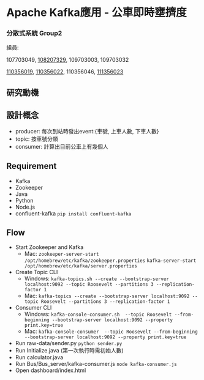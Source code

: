 # Apache Kafka應用 - 公車即時壅擠度

### 分散式系統 Group2
組員:

107703049, [108207329](https://github.com/xoxonut), 109703003, 109703032

[110356019](https://github.com/YiChingLLin), [110356022](https://github.com/dabaoku), 110356046, [111356023](https://github.com/106306067)

## 研究動機

## 設計概念
- producer: 每次到站時發出event:{車號, 上車人數, 下車人數}
- topic: 按車號分類
- consumer: 計算出目前公車上有幾個人

## Requirement
- Kafka
- Zookeeper
- Java
- Python
- Node.js
- confluent-kafka `pip install confluent-kafka`

## Flow
- Start Zookeeper and Kafka
    - Mac: `zookeeper-server-start /opt/homebrew/etc/kafka/zookeeper.properties`
            `kafka-server-start /opt/homebrew/etc/kafka/server.properties`
- Create Topic CLI
    - Windows: `kafka-topics.sh --create --bootstrap-server localhost:9092 --topic Roosevelt --partitions 3 --replication-factor 1`
    - Mac: `kafka-topics --create --bootstrap-server localhost:9092 --topic Roosevelt --partitions 3 --replication-factor 1`
- Consumer CLI
    - Windows: `kafka-console-consumer.sh  --topic Roosevelt --from-beginning --bootstrap-server localhost:9092 --property print.key=true `
    - Mac: `kafka-console-consumer  --topic Roosevelt --from-beginning --bootstrap-server localhost:9092 --property print.key=true `
- Run raw-data/sender.py
    `python sender.py`
- Run Initialize.java (第一次執行時需初始人數)
- Run calculator.java
- Run Bus/Bus_server/kafka-consumer.js
    `node kafka-consumer.js`
- Open dashboard/index.html


